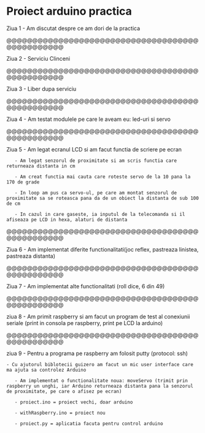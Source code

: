 # Proiect arduino practica

Ziua 1 - Am discutat despre ce am dori de la practica

@@@@@@@@@@@@@@@@@@@@@@@@@@@@@@@@@@@@@@@@@@@@@@@@

Ziua 2 - Serviciu Clinceni

@@@@@@@@@@@@@@@@@@@@@@@@@@@@@@@@@@@@@@@@@@@@@@@@

Ziua 3 - Liber dupa serviciu

@@@@@@@@@@@@@@@@@@@@@@@@@@@@@@@@@@@@@@@@@@@@@@@@

Ziua 4 - Am testat modulele pe care le aveam eu: led-uri si servo

@@@@@@@@@@@@@@@@@@@@@@@@@@@@@@@@@@@@@@@@@@@@@@@@

Ziua 5 - Am legat ecranul LCD si am facut functia de scriere pe ecran

	   - Am legat senzorul de proximitate si am scris functia care returneaza distanta in cm
	   
	   - Am creat functia mai cauta care roteste servo de la 10 pana la 170 de grade
	   
	   - In loop am pus ca servo-ul, pe care am montat senzorul de proximitate sa se roteasca pana da de un obiect la distanta de sub 100 de cm
	   
	   - In cazul in care gaseste, ia inputul de la telecomanda si il afiseaza pe LCD in hexa, alaturi de distanta
	   
@@@@@@@@@@@@@@@@@@@@@@@@@@@@@@@@@@@@@@@@@@@@@@@@	   


Ziua 6 - Am implementat diferite functionalitati(joc reflex, pastreaza linistea, pastreaza distanta)

@@@@@@@@@@@@@@@@@@@@@@@@@@@@@@@@@@@@@@@@@@@@@@@@

Ziua 7 - Am implementat alte functionalitati (roll dice, 6 din 49)

@@@@@@@@@@@@@@@@@@@@@@@@@@@@@@@@@@@@@@@@@@@@@@@@

ziua 8 - Am primit raspberry si am facut un program de test al conexiunii seriale (print in consola pe raspberry, print pe LCD la arduino)

@@@@@@@@@@@@@@@@@@@@@@@@@@@@@@@@@@@@@@@@@@@@@@@@

ziua 9 - Pentru a programa pe raspberry am folosit putty (protocol: ssh)

	- Cu ajutorul biblotecii guizero am facut un mic user interface care ma ajuta sa controlez Arduino
	
       - Am implementat o functionalitate noua: moveServo (trimit prin raspberry un unghi, iar Arduino returneaza distanta pana la senzorul de proximitate, pe care o afisez pe ecran)
       
	   - proiect.ino = proiect vechi, doar arduino
	   
	   - withRaspberry.ino = proiect nou
	   
	   - proiect.py = aplicatia facuta pentru control arduino
